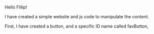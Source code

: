 Hello Fillip! 

I have created a simple website and js code to manipulate the content. 

First, I have created a button, and a specific ID name called favButton, 

<!-- const favButton = document.getElementById('actionButton');
const message = document.getElementById('message');
const list = document.getElementById('itemList');

const items = ["Raindrops on roses", "Whiskers on kittens", "Bright copper kettles"];

favButton.addEventListener('click', () => {
    message.textContent = "Magic happens when you are brave";

    list.innerHTML = "All of my favorites things?";

    items.forEach(item => {
        const li = document.createElement('li');
        li.textContent = item;
        list.appendChild(li);
    });
});


const button = document.getElementById("showTime");
const output = document.getElementById("timeDisplay");

button.addEventListener("click", () => {
    const now = new Date();
    output.textContent = "Current time: " + now.toLocaleTimeString();
}); -->
